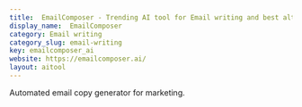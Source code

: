 ```yaml
---
title:  EmailComposer - Trending AI tool for Email writing and best alternatives
display_name:  EmailComposer
category: Email writing
category_slug: email-writing
key: emailcomposer_ai
website: https://emailcomposer.ai/
layout: aitool
---
```


Automated email copy generator for marketing.
